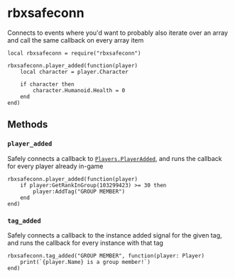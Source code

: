 # rbxsafeconn

Connects to events where you'd want to probably also iterate over an array and call the same callback on every array item

```luau
local rbxsafeconn = require("rbxsafeconn")

rbxsafeconn.player_added(function(player)
	local character = player.Character

	if character then
		character.Humanoid.Health = 0
	end
end)
```

## Methods

### `player_added`

Safely connects a callback to [`Players.PlayerAdded`](https://create.roblox.com/docs/reference/engine/classes/Players#PlayerAdded), and runs the callback for every player already in-game

```luau
rbxsafeconn.player_added(function(player)
	if player:GetRankInGroup(103299423) >= 30 then
		player:AddTag("GROUP MEMBER")
	end
end)
```

### `tag_added`

Safely connects a callback to the instance added signal for the given tag, and runs the callback for every instance with that tag

```luau
rbxsafeconn.tag_added("GROUP MEMBER", function(player: Player)
	print(`{player.Name} is a group member!`)
end)
```
